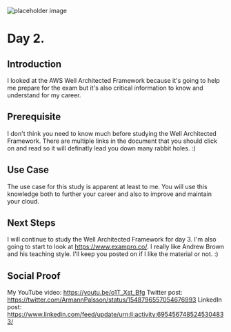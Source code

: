 ![placeholder image](https://icenetwork.is/main/wp-content/uploads/2022/07/Day-2-768x432.png)

# Day 2.

## Introduction

I looked at the AWS Well Architected Framework because it's going to help me prepare for the exam but it's also critical information to know and understand for my career.

## Prerequisite

I don't think you need to know much before studying the Well Architected Framework. There are multiple links in the document that you should click on and read so it will definatly lead you down many rabbit holes. :) 

## Use Case

The use case for this study is apparent at least to me. You will use this knowledge both to further your career and also to improve and maintain your cloud.

## Next Steps

I will continue to study the Well Architected Framework for day 3. I'm also going to start to look at https://www.exampro.co/. I really like Andrew Brown and his teaching style. I'll keep you posted on if I like the material or not. :)

## Social Proof

My YouTube video: https://youtu.be/o1T_Xst_Bfg
Twitter post: https://twitter.com/ArmannPalsson/status/1548796557054676993
LinkedIn post: https://www.linkedin.com/feed/update/urn:li:activity:6954567485245304833/
